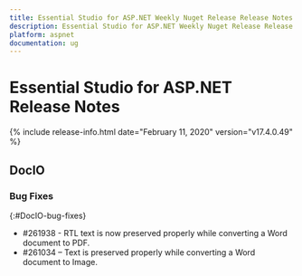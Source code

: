 ```yaml
---
title: Essential Studio for ASP.NET Weekly Nuget Release Release Notes  
description: Essential Studio for ASP.NET Weekly Nuget Release Release Notes  
platform: aspnet
documentation: ug
---
```


# Essential Studio for ASP.NET  Release Notes  

{% include release-info.html date="February 11, 2020"  version="v17.4.0.49" %} 






## DocIO

### Bug Fixes
{:#DocIO-bug-fixes}

* \#261938 - RTL text is now preserved properly while converting a Word document to PDF.
* \#261034 – Text is preserved properly while converting a Word document to Image.


